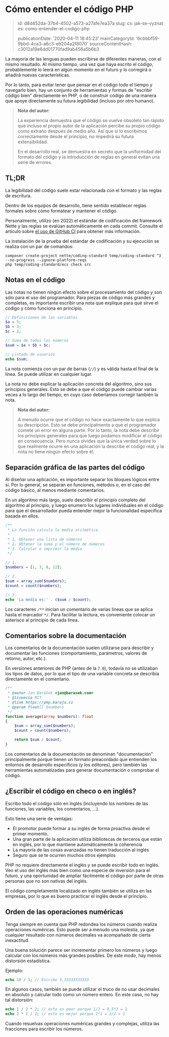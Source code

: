Cómo entender el código PHP
===========================

> id: d8d452da-37b4-4502-a573-a27afe7ea37a
> slug:
> 	cs: jak-se-vyznat
> 	es: como-entender-el-codigo-php
> 
> publicationDate: '2020-04-11 18:45:23'
> mainCategoryId: '6cbbbf59-9bbd-4ca3-a6c3-eb204a2f8070'
> sourceContentHash: c3012a19e6dd01770fad9ab456a5b6b3

La mayoría de las lenguas pueden escribirse de diferentes maneras, con el mismo resultado. Al mismo tiempo, una vez que haya escrito el código, probablemente lo leerá en algún momento en el futuro y lo corregirá o añadirá nuevas características.

Por lo tanto, para evitar tener que pensar en el código todo el tiempo y navegarlo bien, hay un conjunto de herramientas y formas de "escribir código bien" directamente en PHP, o de construir código de una manera que apoye directamente su futura legibilidad (incluso por otro humano).

> **Nota del autor:**
>
> La experiencia demuestra que el código se vuelve obsoleto tan rápido que incluso el propio autor de la aplicación percibe su propio código como extraño después de medio año. Así que si lo escribimos correctamente desde el principio, no impedirá su futura extensibilidad.
>
> En el desarrollo real, se demuestra en secreto que la uniformidad del formato del código y la introducción de reglas en general evitan una serie de errores.

TL;DR
-----

La legibilidad del código suele estar relacionada con el formato y las reglas de escritura.

Dentro de los equipos de desarrollo, tiene sentido establecer reglas formales sobre cómo formatear y mantener el código.

Personalmente, utilizo (en 2022) el estándar de codificación del framework Nette y las reglas se evalúan automáticamente en cada commit. Consulte el artículo sobre [el uso de GitHub CI](https://php.baraja.cz/github-actions-nejlepsi-ci-pro-rok-2021#hotove-priklady) para obtener más información.

La instalación de la prueba del estándar de codificación y su ejecución se realiza con un par de comandos:

```shell
composer create-project nette/coding-standard temp/coding-standard ^3 --no-progress --ignore-platform-reqs
php temp/coding-standard/ecs check src
```

Notas en el código
---------------

Las notas no tienen ningún efecto sobre el procesamiento del código y son sólo para el uso del programador. Para piezas de código más grandes y completas, es importante escribir una nota que explique para qué sirve el código y cómo funciona en principio.

```php
// Definiciones de las variables
$a = 5;
$b = 3;
$c = 2;

// Suma de todos los números
$sum = $a + $b + $c;

// Listado de usuarios
echo $sum;
```

La nota comienza con un par de barras (`//`) y es válida hasta el final de la línea. Se puede utilizar en cualquier lugar.

La nota no debe explicar la aplicación concreta del algoritmo, sino sus principios generales. Esto se debe a que el código puede cambiar varias veces a lo largo del tiempo, en cuyo caso deberíamos corregir también la nota.

> **Nota del autor:**
>
> A menudo ocurre que el código no hace exactamente lo que explica su descripción. Esto se debe principalmente a que el programador comete un error en alguna parte. Por lo tanto, la nota debe describir los principios generales para que luego podamos modificar el código en consecuencia. Pero nunca olvides que la única verdad sobre lo que realmente ocurre en una aplicación la describe el código real, y la nota no tiene ningún efecto sobre él.

Separación gráfica de las partes del código
----------------------------

Al diseñar una aplicación, es importante separar los bloques lógicos entre sí. Por lo general, se separan en funciones, métodos o, en el caso del código básico, al menos mediante comentarios.

En un algoritmo más largo, suelo describir el principio completo del algoritmo al principio, y luego enumero los lugares individuales en el código para que el desarrollador pueda entender mejor la funcionalidad específica basada en ellos.

```php
/**
 * La función calcula la media aritmética.
 *
 * 1. Obtener una lista de números
 * 2. Obtener la suma y el número de números
 * 3. Calcular e imprimir la media
 */

// 1.
$numbers = [1, 3, 8, 12];

// 2.
$sum = array_sum($numbers);
$count = count($numbers);

// 3.
echo 'La media es:' . ($sum / $count);
```

Los caracteres `/**` inician un comentario de varias líneas que se aplica hasta el marcador `*/`. Para facilitar la lectura, es conveniente colocar un asterisco al principio de cada línea.

Comentarios sobre la documentación
----------------------

Los comentarios de la documentación suelen utilizarse para describir y documentar las funciones (comportamiento, parámetros, valores de retorno, autor, etc.).

En versiones anteriores de PHP (antes de la `7.0`), todavía no se utilizaban los tipos de datos, por lo que el tipo de una variable concreta se describía directamente en el comentario.

```php
/**
 * @autor Jan Barášek <jan@barasek.com>
 * @licencia MIT
 * @link https://php.baraja.cz
 * @param float[] $numbers
 */
function average(array $numbers): float
{
    $sum = array_sum($numbers);
    $count = count($numbers);

    return $sum / $count;
}
```

Los comentarios de la documentación se denominan "documentación" principalmente porque tienen un formato preacordado que entienden los entornos de desarrollo específicos (y los editores), pero también las herramientas automatizadas para generar documentación o comprobar el código.

¿Escribir el código en checo o en inglés?
-----------------------------

Escribo todo el código sólo en inglés (incluyendo los nombres de las funciones, las variables, los comentarios, ...).

Esto tiene una serie de ventajas:

- El promotor puede formar a su inglés de forma proactiva desde el primer momento.
- Una gran parte de la aplicación utiliza bibliotecas de terceros que están en inglés, por lo que mantiene automáticamente la coherencia
- La mayoría de las cosas avanzadas no tienen traducción al inglés
- Seguro que se te ocurren muchos otros ejemplos

PHP no requiere directamente el inglés y se puede escribir todo en inglés. Veo el uso del inglés más bien como una especie de inversión para el futuro, y una oportunidad de ampliar fácilmente el código por parte de otras personas que no son nativas del inglés.

El código completamente localizado en inglés también se utiliza en las empresas, por lo que es bueno practicar el inglés desde el principio.

Orden de las operaciones numéricas
------------------------

Tenga siempre en cuenta que PHP redondea los números cuando realiza operaciones numéricas. Esto puede ser a menudo una molestia, ya que cualquier resultado con números decimales va acompañado de cierta inexactitud.

Una buena solución parece ser incrementar primero los números y luego calcular con los números más grandes posibles. De este modo, hay menos distorsión estadística.

Ejemplo:

```php
echo 10 / 3; // Escribe 3,33333333333
```

En algunos casos, también se puede utilizar el truco de no usar decimales en absoluto y calcular todo como un número entero. En este caso, no hay tal distorsión:

```php
echo 1 / 2 * 2; // esto es peor porque 1/2 = 0,5*2 = 1
echo 2 * 1 / 2; // esto es mejor porque 2*1 = 2/2 = 1
```

Cuando resuelvas operaciones numéricas grandes y complejas, utiliza las fracciones para escribir los números.
